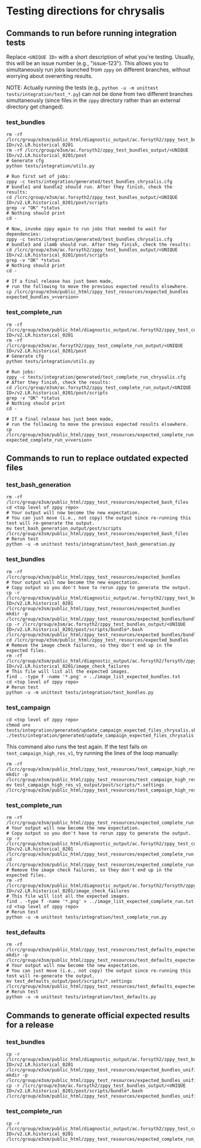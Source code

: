 # Testing directions for chrysalis

## Commands to run before running integration tests

Replace `<UNIQUE ID>` with a short description of what you're testing.
Usually, this will be an issue number (e.g., "issue-123").
This allows you to simultaneously run jobs
launched from `zppy` on different branches,
without worrying about overwriting results.

NOTE: Actually running the tests (e.g., `python -u -m unittest tests/integration/test_*.py`)
can not be done from two different branches simultaneously
(since files in the `zppy` directory rather than an external directory get changed).

### test_bundles

```
rm -rf /lcrc/group/e3sm/public_html/diagnostic_output/ac.forsyth2/zppy_test_bundles_www/<UNIQUE ID>/v2.LR.historical_0201
rm -rf /lcrc/group/e3sm/ac.forsyth2/zppy_test_bundles_output/<UNIQUE ID>/v2.LR.historical_0201/post
# Generate cfg
python tests/integration/utils.py

# Run first set of jobs:
zppy -c tests/integration/generated/test_bundles_chrysalis.cfg
# bundle1 and bundle2 should run. After they finish, check the results:
cd /lcrc/group/e3sm/ac.forsyth2/zppy_test_bundles_output/<UNIQUE ID>/v2.LR.historical_0201/post/scripts
grep -v "OK" *status
# Nothing should print
cd -

# Now, invoke zppy again to run jobs that needed to wait for dependencies:
zppy -c tests/integration/generated/test_bundles_chrysalis.cfg
# bundle3 and ilamb should run. After they finish, check the results:
cd /lcrc/group/e3sm/ac.forsyth2/zppy_test_bundles_output/<UNIQUE ID>/v2.LR.historical_0201/post/scripts
grep -v "OK" *status
# Nothing should print
cd -

# If a final release has just been made,
# run the following to move the previous expected results elsewhere.
cp /lcrc/group/e3sm/public_html/zppy_test_resources/expected_bundles expected_bundles_v<version>
```

### test_complete_run

```
rm -rf /lcrc/group/e3sm/public_html/diagnostic_output/ac.forsyth2/zppy_test_complete_run_www/<UNIQUE ID>/v2.LR.historical_0201
rm -rf /lcrc/group/e3sm/ac.forsyth2/zppy_test_complete_run_output/<UNIQUE ID>/v2.LR.historical_0201/post
# Generate cfg
python tests/integration/utils.py

# Run jobs:
zppy -c tests/integration/generated/test_complete_run_chrysalis.cfg
# After they finish, check the results:
cd /lcrc/group/e3sm/ac.forsyth2/zppy_test_complete_run_output/<UNIQUE ID>/v2.LR.historical_0201/post/scripts
grep -v "OK" *status
# Nothing should print
cd -

# If a final release has just been made,
# run the following to move the previous expected results elsewhere.
cp /lcrc/group/e3sm/public_html/zppy_test_resources/expected_complete_run expected_complete_run_v<version>
```

## Commands to run to replace outdated expected files

### test_bash_generation

```
rm -rf /lcrc/group/e3sm/public_html/zppy_test_resources/expected_bash_files
cd <top level of zppy repo>
# Your output will now become the new expectation.
# You can just move (i.e., not copy) the output since re-running this test will re-generate the output.
mv test_bash_generation_output/post/scripts /lcrc/group/e3sm/public_html/zppy_test_resources/expected_bash_files
# Rerun test
python -u -m unittest tests/integration/test_bash_generation.py
```

### test_bundles

```
rm -rf /lcrc/group/e3sm/public_html/zppy_test_resources/expected_bundles
# Your output will now become the new expectation.
# Copy output so you don't have to rerun zppy to generate the output.
cp -r /lcrc/group/e3sm/public_html/diagnostic_output/ac.forsyth2/zppy_test_bundles_www/<UNIQUE ID>/v2.LR.historical_0201 /lcrc/group/e3sm/public_html/zppy_test_resources/expected_bundles
mkdir -p /lcrc/group/e3sm/public_html/zppy_test_resources/expected_bundles/bundle_files
cp -r /lcrc/group/e3sm/ac.forsyth2/zppy_test_bundles_output/<UNIQUE ID>/v2.LR.historical_0201/post/scripts/bundle*.bash /lcrc/group/e3sm/public_html/zppy_test_resources/expected_bundles/bundle_files
cd /lcrc/group/e3sm/public_html/zppy_test_resources/expected_bundles
# Remove the image check failures, so they don't end up in the expected files.
rm -rf /lcrc/group/e3sm/public_html/diagnostic_output/ac.forsyth2/forsyth/zppy_test_bundles_www/<UNIQUE ID>/v2.LR.historical_0201/image_check_failures
# This file will list all the expected images.
find . -type f -name '*.png' > ../image_list_expected_bundles.txt
cd <top level of zppy repo>
# Rerun test
python -u -m unittest tests/integration/test_bundles.py
```

### test_campaign

```
cd <top level of zppy repo>
chmod u+x tests/integration/generated/update_campaign_expected_files_chrysalis.sh
./tests/integration/generated/update_campaign_expected_files_chrysalis.sh
```
This command also runs the test again.
If the test fails on `test_campaign_high_res_v1`, try running the lines of the loop manually:
```
rm -rf /lcrc/group/e3sm/public_html/zppy_test_resources/test_campaign_high_res_v1_expected_files
mkdir -p /lcrc/group/e3sm/public_html/zppy_test_resources/test_campaign_high_res_v1_expected_files
mv test_campaign_high_res_v1_output/post/scripts/*.settings /lcrc/group/e3sm/public_html/zppy_test_resources/test_campaign_high_res_v1_expected_files
```

### test_complete_run

```
rm -rf /lcrc/group/e3sm/public_html/zppy_test_resources/expected_complete_run
# Your output will now become the new expectation.
# Copy output so you don't have to rerun zppy to generate the output.
cp -r /lcrc/group/e3sm/public_html/diagnostic_output/ac.forsyth2/zppy_test_complete_run_www/<UNIQUE ID>/v2.LR.historical_0201 /lcrc/group/e3sm/public_html/zppy_test_resources/expected_complete_run
cd /lcrc/group/e3sm/public_html/zppy_test_resources/expected_complete_run
# Remove the image check failures, so they don't end up in the expected files.
rm -rf /lcrc/group/e3sm/public_html/diagnostic_output/ac.forsyth2/forsyth/zppy_test_complete_run_www/<UNIQUE ID>/v2.LR.historical_0201/image_check_failures
# This file will list all the expected images.
find . -type f -name '*.png' > ../image_list_expected_complete_run.txt
cd <top level of zppy repo>
# Rerun test
python -u -m unittest tests/integration/test_complete_run.py
```

### test_defaults

```
rm -rf /lcrc/group/e3sm/public_html/zppy_test_resources/test_defaults_expected_files
mkdir -p /lcrc/group/e3sm/public_html/zppy_test_resources/test_defaults_expected_files
# Your output will now become the new expectation.
# You can just move (i.e., not copy) the output since re-running this test will re-generate the output.
mv test_defaults_output/post/scripts/*.settings /lcrc/group/e3sm/public_html/zppy_test_resources/test_defaults_expected_files
# Rerun test
python -u -m unittest tests/integration/test_defaults.py
```

## Commands to generate official expected results for a release

### test_bundles

```
cp -r /lcrc/group/e3sm/public_html/diagnostic_output/ac.forsyth2/zppy_test_bundles_www/<UNIQUE ID>/v2.LR.historical_0201 /lcrc/group/e3sm/public_html/zppy_test_resources/expected_bundles_unified_<#>
mkdir -p /lcrc/group/e3sm/public_html/zppy_test_resources/expected_bundles_unified_<#>/bundle_files
cp -r /lcrc/group/e3sm/ac.forsyth2/zppy_test_bundles_output/<UNIQUE ID>/v2.LR.historical_0201/post/scripts/bundle*.bash /lcrc/group/e3sm/public_html/zppy_test_resources/expected_bundles_unified_<#>/bundle_files
```

### test_complete_run

```
cp -r /lcrc/group/e3sm/public_html/diagnostic_output/ac.forsyth2/zppy_test_complete_run_www/<UNIQUE ID>/v2.LR.historical_0201 /lcrc/group/e3sm/public_html/zppy_test_resources/expected_complete_run_unified_<#>
```
